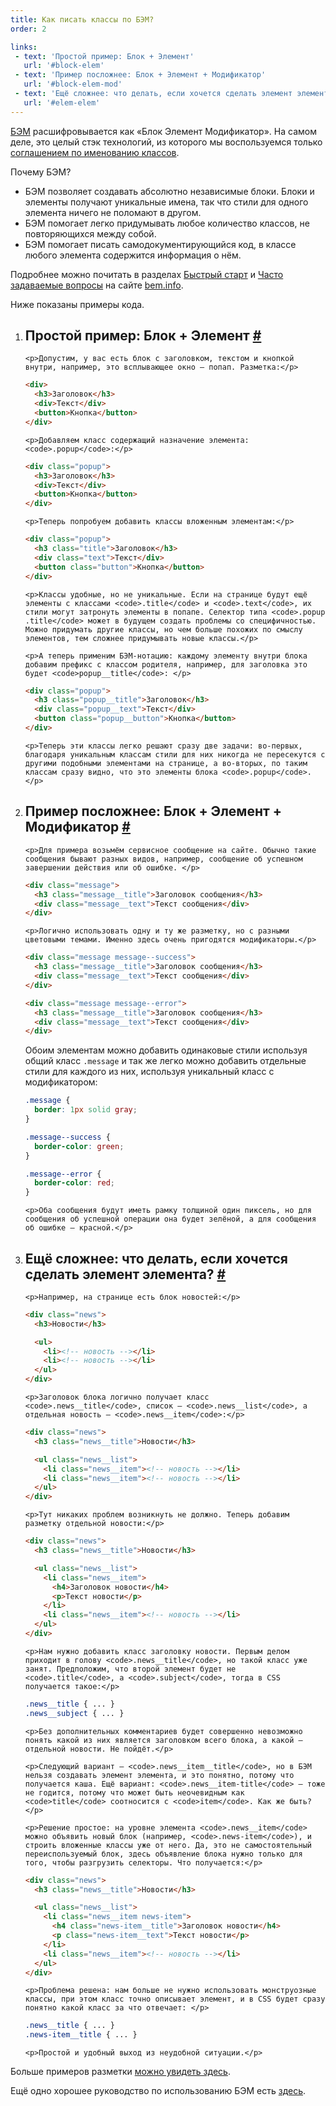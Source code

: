 ```yaml
---
title: Как писать классы по БЭМ?
order: 2

links:
 - text: 'Простой пример: Блок + Элемент'
   url: '#block-elem'
 - text: 'Пример посложнее: Блок + Элемент + Модификатор'
   url: '#block-elem-mod'
 - text: 'Ещё сложнее: что делать, если хочется сделать элемент элемента?'
   url: '#elem-elem'
---
```


<div class="intro">
<p><a href="https://ru.bem.info/">БЭМ</a> расшифровывается как «Блок Элемент Модификатор». На самом деле, это целый стэк технологий, из которого мы воспользуемся только <a href="https://ru.bem.info/methodology/naming-convention/">соглашением по именованию классов</a>.</p>

<p>Почему БЭМ?</p>

<ul>
  <li>БЭМ позволяет создавать абсолютно независимые блоки. Блоки и элементы получают уникальные имена, так что стили для одного элемента ничего не поломают в другом.</li>
  <li>БЭМ помогает легко придумывать любое количество классов, не повторяющихся между собой.</li>
  <li>БЭМ помогает писать самодокументирующийся код, в классе любого элемента содержится информация о нём.</li>
</ul>

<p>Подробнее можно почитать в разделах <a href="https://ru.bem.info/methodology/quick-start/">Быстрый старт</a> и
<a href="https://ru.bem.info/methodology/faq/">Часто задаваемые вопросы</a> на сайте <a href="https://ru.bem.info/">bem.info</a>.</p>

<p>Ниже показаны примеры кода.</p>
</div>

<ol>
  <li>
    <h2 id="block-elem">Простой пример: Блок + Элемент <a class="post__anchor" href="#block-elem">#</a></h2>

    <p>Допустим, у вас есть блок с заголовком, текстом и кнопкой внутри, например, это всплывающее окно — попап. Разметка:</p>

```html
<div>
  <h3>Заголовок</h3>
  <div>Текст</div>
  <button>Кнопка</button>
</div>
```

    <p>Добавляем класс содержащий назначение элемента: <code>.popup</code>:</p>

```html
<div class="popup">
  <h3>Заголовок</h3>
  <div>Текст</div>
  <button>Кнопка</button>
</div>
```

    <p>Теперь попробуем добавить классы вложенным элементам:</p>

```html
<div class="popup">
  <h3 class="title">Заголовок</h3>
  <div class="text">Текст</div>
  <button class="button">Кнопка</button>
</div>
```

    <p>Классы удобные, но не уникальные. Если на странице будут ещё элементы с классами <code>.title</code> и <code>.text</code>, их стили могут затронуть элементы в попапе. Селектор типа <code>.popup .title</code> может в будущем создать проблемы со специфичностью. Можно придумать другие классы, но чем больше похожих по смыслу элементов, тем сложнее придумывать новые классы.</p>

    <p>А теперь применим БЭМ-нотацию: каждому элементу внутри блока добавим префикс с классом родителя, например, для заголовка это будет <code>popup__title</code>: </p>

```html
<div class="popup">
  <h3 class="popup__title">Заголовок</h3>
  <div class="popup__text">Текст</div>
  <button class="popup__button">Кнопка</button>
</div>
```

    <p>Теперь эти классы легко решают сразу две задачи: во-первых, благодаря уникальным классам стили для них никогда не пересекутся с другими подобными элементами на странице, а во-вторых, по таким классам сразу видно, что это элементы блока <code>.popup</code>.</p>
  </li>

  <li>
    <h2 id="block-elem-mod">Пример посложнее: Блок + Элемент + Модификатор <a class="post__anchor" href="#block-elem-mod">#</a></h2>

    <p>Для примера возьмём сервисное сообщение на сайте. Обычно такие сообщения бывают разных видов, например, сообщение об успешном завершении действия или об ошибке. </p>

```html
<div class="message">
  <h3 class="message__title">Заголовок сообщения</h3>
  <div class="message__text">Текст сообщения</div>
</div>
```

    <p>Логично использовать одну и ту же разметку, но с разными цветовыми темами. Именно здесь очень пригодятся модификаторы.</p>

```html
<div class="message message--success">
  <h3 class="message__title">Заголовок сообщения</h3>
  <div class="message__text">Текст сообщения</div>
</div>

<div class="message message--error">
  <h3 class="message__title">Заголовок сообщения</h3>
  <div class="message__text">Текст сообщения</div>
</div>
```

  <p>Обоим элементам можно добавить одинаковые стили используя общий класс <code>.message</code> и так же легко можно добавить отдельные стили для каждого из них, используя уникальный класс с модификатором:</p>

```css
.message {
  border: 1px solid gray;
}

.message--success {
  border-color: green;
}

.message--error {
  border-color: red;
}
```

    <p>Оба сообщения будут иметь рамку толщиной один пиксель, но для сообщения об успешной операции она будет зелёной, а для сообщения об ошибке — красной.</p>
  </li>

  <li>
    <h2 id="elem-elem">Ещё сложнее: что делать, если хочется сделать элемент элемента? <a class="post__anchor" href="#elem-elem">#</a></h2>

    <p>Например, на странице есть блок новостей:</p>

```html
<div class="news">
  <h3>Новости</h3>

  <ul>
    <li><!-- новость --></li>
    <li><!-- новость --></li>
  </ul>
</div>
```

    <p>Заголовок блока логично получает класс <code>.news__title</code>, список — <code>.news__list</code>, а отдельная новость — <code>.news__item</code>:</p>

```html
<div class="news">
  <h3 class="news__title">Новости</h3>

  <ul class="news__list">
    <li class="news__item"><!-- новость --></li>
    <li class="news__item"><!-- новость --></li>
  </ul>
</div>
```

    <p>Тут никаких проблем возникнуть не должно. Теперь добавим разметку отдельной новости:</p>

```html
<div class="news">
  <h3 class="news__title">Новости</h3>

  <ul class="news__list">
    <li class="news__item">
      <h4>Заголовок новости</h4>
      <p>Текст новости</p>
    </li>
    <li class="news__item"><!-- новость --></li>
  </ul>
</div>
```

    <p>Нам нужно добавить класс заголовку новости. Первым делом приходит в голову <code>.news__title</code>, но такой класс уже занят. Предположим, что второй элемент будет не <code>.title</code>, а <code>.subject</code>, тогда в CSS получается такое:</p>

```css
.news__title { ... }
.news__subject { ... }
```

    <p>Без дополнительных комментариев будет совершенно невозможно понять какой из них является заголовком всего блока, а какой — отдельной новости. Не пойдёт.</p>

    <p>Следующий вариант — <code>.news__item__title</code>, но в БЭМ нельзя создавать элемент элемента, и это понятно, потому что получается каша. Ещё вариант: <code>.news__item-title</code> — тоже не годится, потому что может быть неочевидным как <code>title</code> соотносится с <code>item</code>. Как же быть?</p>

    <p>Решение простое: на уровне элемента <code>.news__item</code> можно объявить новый блок (например, <code>.news-item</code>), и строить вложенные классы уже от него. Да, это не самостоятельный переиспользуемый блок, здесь объявление блока нужно только для того, чтобы разгрузить селекторы. Что получается:</p>

```html
<div class="news">
  <h3 class="news__title">Новости</h3>

  <ul class="news__list">
    <li class="news__item news-item">
      <h4 class="news-item__title">Заголовок новости</h4>
      <p class="news-item__text">Текст новости</p>
    </li>
    <li class="news__item"><!-- новость --></li>
  </ul>
</div>
```

    <p>Проблема решена: нам больше не нужно использовать монструозные классы, при этом класс точно описывает элемент, и в CSS будет сразу понятно какой класс за что отвечает: </p>

```css
.news__title { ... }
.news-item__title { ... }
```

    <p>Простой и удобный выход из неудобной ситуации.</p>

  </li>
</ol>

<p>Больше примеров разметки <a href="../examples/">можно увидеть здесь</a>.</p>

<p>Ещё одно хорошее руководство по использованию БЭМ есть <a href="http://nicothin.github.io/idiomatic-pre-CSS/">здесь</a>.</p>
